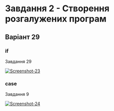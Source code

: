 # Завдання 2 - Створення розгалужених програм

## Варіант 29
### if
Завдання 29

<a href="https://ibb.co/PMxGqZg"><img src="https://i.ibb.co/DY4f0DQ/Screenshot-23.png" alt="Screenshot-23" border="0"></a>
### case
Завдання 9

<a href="https://ibb.co/Xs4731p"><img src="https://i.ibb.co/589rnmv/Screenshot-24.png" alt="Screenshot-24" border="0"></a>
